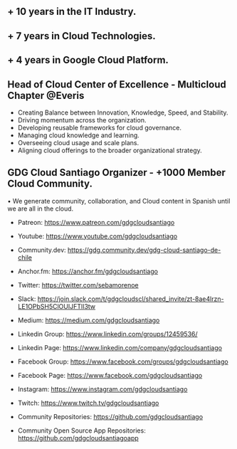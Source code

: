 ## + 10 years in the IT Industry.
## + 7 years in Cloud Technologies.
## + 4 years in Google Cloud Platform.

## Head of Cloud Center of Excellence - Multicloud Chapter @Everis

- Creating Balance between Innovation, Knowledge, Speed, and Stability.
- Driving momentum across the organization.
- Developing reusable frameworks for cloud governance.
- Managing cloud knowledge and learning.
- Overseeing cloud usage and scale plans.
- Aligning cloud offerings to the broader organizational strategy.

## GDG Cloud Santiago Organizer - +1000 Member Cloud Community.

• We generate community, collaboration, and Cloud content in Spanish until we are all in the cloud.

- Patreon: https://www.patreon.com/gdgcloudsantiago

- Youtube: https://www.youtube.com/gdgcloudsantiago

- Community.dev: https://gdg.community.dev/gdg-cloud-santiago-de-chile

- Anchor.fm: https://anchor.fm/gdgcloudsantiago

- Twitter: https://twitter.com/sebamorenoe

- Slack: https://join.slack.com/t/gdgcloudscl/shared_invite/zt-8ae4lrzn-LE1OPbSH5ClOUIJFTlI3tw

- Medium: https://medium.com/gdgcloudsantiago

- Linkedin Group: https://www.linkedin.com/groups/12459536/

- Linkedin Page: https://www.linkedin.com/company/gdgcloudsantiago

- Facebook Group: https://www.facebook.com/groups/gdgcloudsantiago

- Facebook Page: https://www.facebook.com/gdgcloudsantiago

- Instagram: https://www.instagram.com/gdgcloudsantiago

- Twitch: https://www.twitch.tv/gdgcloudsantiago

- Community Repositories: https://github.com/gdgcloudsantiago

- Community Open Source App Repositories: https://github.com/gdgcloudsantiagoapp
